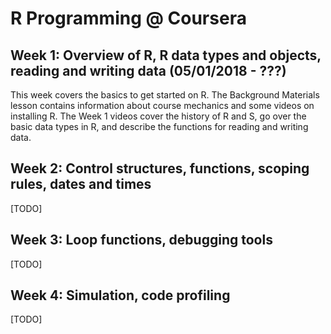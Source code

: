 # R Programming @ Coursera

## Week 1: Overview of R, R data types and objects, reading and writing data (05/01/2018 - ???)
This week covers the basics to get started on R. The Background Materials lesson contains information about course mechanics and some videos on installing R. The Week 1 videos cover the history of R and S, go over the basic data types in R, and describe the functions for reading and writing data.

## Week 2: Control structures, functions, scoping rules, dates and times
[TODO]

## Week 3: Loop functions, debugging tools
[TODO]

## Week 4: Simulation, code profiling
[TODO]
